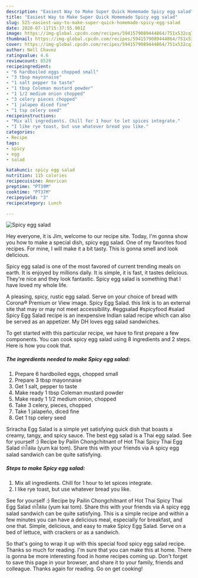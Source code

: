 ```yaml
---
description: "Easiest Way to Make Super Quick Homemade Spicy egg salad"
title: "Easiest Way to Make Super Quick Homemade Spicy egg salad"
slug: 525-easiest-way-to-make-super-quick-homemade-spicy-egg-salad
date: 2020-07-11T15:37:55.901Z
image: https://img-global.cpcdn.com/recipes/5941579089444864/751x532cq70/spicy-egg-salad-recipe-main-photo.jpg
thumbnail: https://img-global.cpcdn.com/recipes/5941579089444864/751x532cq70/spicy-egg-salad-recipe-main-photo.jpg
cover: https://img-global.cpcdn.com/recipes/5941579089444864/751x532cq70/spicy-egg-salad-recipe-main-photo.jpg
author: Nell Chavez
ratingvalue: 4.6
reviewcount: 8529
recipeingredient:
- "6 hardboiled eggs chopped small"
- "3 tbsp mayonnaise"
- "1 salt pepper to taste"
- "1 tbsp Coleman mustard powder"
- "1 1/2 medium onion chopped"
- "3 celery pieces chopped"
- "1 jalapeo diced fine"
- "1 tsp celery seed"
recipeinstructions:
- "Mix all ingredients. Chill for 1 hour to let spices integrate."
- "I like rye toast, but use whatever bread you like."
categories:
- Recipe
tags:
- spicy
- egg
- salad

katakunci: spicy egg salad 
nutrition: 115 calories
recipecuisine: American
preptime: "PT39M"
cooktime: "PT37M"
recipeyield: "3"
recipecategory: Lunch

---
```



![Spicy egg salad](https://img-global.cpcdn.com/recipes/5941579089444864/751x532cq70/spicy-egg-salad-recipe-main-photo.jpg)

Hey everyone, it is Jim, welcome to our recipe site. Today, I'm gonna show you how to make a special dish, spicy egg salad. One of my favorites food recipes. For mine, I will make it a bit tasty. This is gonna smell and look delicious.

Spicy egg salad is one of the most favored of current trending meals on earth. It is enjoyed by millions daily. It is simple, it is fast, it tastes delicious. They're nice and they look fantastic. Spicy egg salad is something that I have loved my whole life.

A pleasing, spicy, rustic egg salad. Serve on your choice of bread with Corona® Premium or View image. Spicy Egg Salad. this link is to an external site that may or may not meet accessibility. #eggsalad #spicyfood #salad Spicy Egg Salad recipe is an inexpensive Indian salad recipe which can also be served as an appetizer. My DH loves egg salad sandwiches.


To get started with this particular recipe, we have to first prepare a few components. You can cook spicy egg salad using 8 ingredients and 2 steps. Here is how you cook that.

<!--inarticleads1-->

##### The ingredients needed to make Spicy egg salad:

1. Prepare 6 hardboiled eggs, chopped small
1. Prepare 3 tbsp mayonnaise
1. Get 1 salt, pepper to taste
1. Make ready 1 tbsp Coleman mustard powder
1. Make ready 1 1/2 medium onion, chopped
1. Take 3 celery, pieces, chopped
1. Take 1 jalapeño, diced fine
1. Get 1 tsp celery seed


Sriracha Egg Salad is a simple yet satisfying quick dish that boasts a creamy, tangy, and spicy sauce. The best egg salad is a Thai egg salad. See for yourself :) Recipe by Pailin Chongchitnant of Hot Thai Spicy Thai Egg Salad ยำไข่ต้ม (yum kai tom). Share this with your friends via A spicy egg salad sandwich can be quite satisfying. 

<!--inarticleads2-->

##### Steps to make Spicy egg salad:

1. Mix all ingredients. Chill for 1 hour to let spices integrate.
1. I like rye toast, but use whatever bread you like.


See for yourself :) Recipe by Pailin Chongchitnant of Hot Thai Spicy Thai Egg Salad ยำไข่ต้ม (yum kai tom). Share this with your friends via A spicy egg salad sandwich can be quite satisfying. This is a simple recipe and within a few minutes you can have a delicious meal, especially for breakfast, and one that. Simple, delicious, and easy to make Spicy Egg Salad. Serve on a bed of lettuce, with crackers or as a sandwich. 

So that's going to wrap it up with this special food spicy egg salad recipe. Thanks so much for reading. I'm sure that you can make this at home. There is gonna be more interesting food in home recipes coming up. Don't forget to save this page in your browser, and share it to your family, friends and colleague. Thanks again for reading. Go on get cooking!

